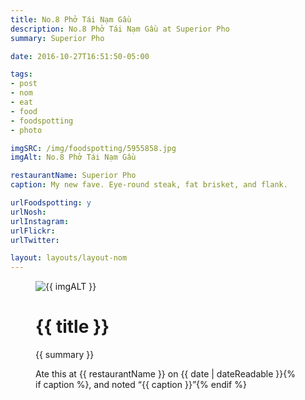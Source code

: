 ```yaml
---
title: No.8 Phở Tái Nạm Gầu
description: No.8 Phở Tái Nạm Gầu at Superior Pho
summary: Superior Pho

date: 2016-10-27T16:51:50-05:00

tags:
- post
- nom
- eat
- food
- foodspotting
- photo

imgSRC: /img/foodspotting/5955858.jpg
imgAlt: No.8 Phở Tái Nạm Gầu

restaurantName: Superior Pho
caption: My new fave. Eye-round steak, fat brisket, and flank.

urlFoodspotting: y
urlNosh:
urlInstagram:
urlFlickr:
urlTwitter:

layout: layouts/layout-nom
---
```

<figure class="nom">
	<img class="u-photo img-border" src="{{ imgSRC }}" alt="{{ imgALT }}">
	<figcaption>
		<h1 class="title p-name">{{ title }}</h1>
		<p class="summary">{{ summary }}</p>
		<p>Ate this at {{ restaurantName }} on <time class="dt-published" datetime="{{ date | dateIso }}">{{ date | dateReadable }}</time>{% if caption %}, and noted <q class="caption">{{ caption }}</q>{% endif %}
	</figcaption>
</figure>